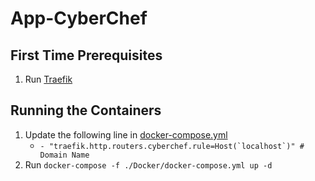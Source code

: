 # App-CyberChef

## First Time Prerequisites

1. Run [Traefik](https://github.com/HackingServerHomelab/App-Traefik)

## Running the Containers

1. Update the following line in [docker-compose.yml](./Docker/docker-compose.yml)
    * ``- "traefik.http.routers.cyberchef.rule=Host(`localhost`)" # Domain Name``
2. Run `docker-compose -f ./Docker/docker-compose.yml up -d`
